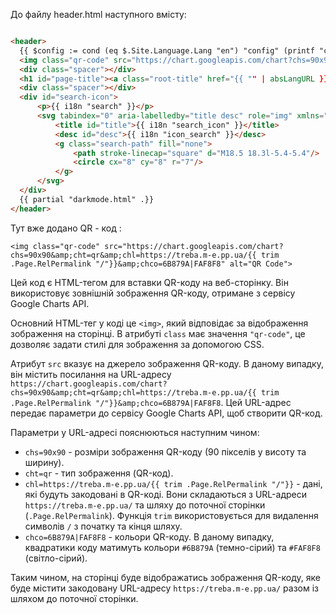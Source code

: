 
До файлу header.html  наступного вмісту:
  ``` HTML
  
<header>
    {{ $config := cond (eq $.Site.Language.Lang "en") "config" (printf "config.%s" $.Site.Language.Lang) }}
    <img class="qr-code" src="https://chart.googleapis.com/chart?chs=90x90&amp;cht=qr&amp;chl=https://treba.m-e.pp.ua/{{ trim .Page.RelPermalink "/"}}&amp;chco=6B879A|FAF8F8" alt="QR Code">
    <div class="spacer"></div>
    <h1 id="page-title"><a class="root-title" href="{{ "" | absLangURL }}">{{ ( index $.Site.Data $config ).page_title | default $.Site.Data.config.page_title }}</a></h1>
    <div class="spacer"></div>
    <div id="search-icon">
        <p>{{ i18n "search" }}</p>
        <svg tabindex="0" aria-labelledby="title desc" role="img" xmlns="http://www.w3.org/2000/svg" viewBox="0 0 19.9 19.7">
            <title id="title">{{ i18n "search_icon" }}</title>
            <desc id="desc">{{ i18n "icon_search" }}</desc>
            <g class="search-path" fill="none">
                <path stroke-linecap="square" d="M18.5 18.3l-5.4-5.4"/>
                <circle cx="8" cy="8" r="7"/>
            </g>
        </svg>
    </div>
    {{ partial "darkmode.html" .}}
  </header>
```

 Тут вже додано QR - код :

 `<img class="qr-code" src="https://chart.googleapis.com/chart?chs=90x90&amp;cht=qr&amp;chl=https://treba.m-e.pp.ua/{{ trim .Page.RelPermalink "/"}}&amp;chco=6B879A|FAF8F8" alt="QR Code">`

Цей код є HTML-тегом для вставки QR-коду на веб-сторінку. Він використовує зовнішній зображення QR-коду, отримане з сервісу Google Charts API.

Основний HTML-тег у коді це `<img>`, який відповідає за відображення зображення на сторінці. В атрибуті `class` має значення `"qr-code"`, це дозволяє задати стилі для зображення за допомогою CSS.

Атрибут `src` вказує на джерело зображення QR-коду. В даному випадку, він містить посилання на URL-адресу `https://chart.googleapis.com/chart?chs=90x90&amp;cht=qr&amp;chl=https://treba.m-e.pp.ua/{{ trim .Page.RelPermalink "/"}}&amp;chco=6B879A|FAF8F8`. Цей URL-адрес передає параметри до сервісу Google Charts API, щоб створити QR-код.

Параметри у URL-адресі пояснюються наступним чином:
- `chs=90x90` - розміри зображення QR-коду (90 пікселів у висоту та ширину).
- `cht=qr` - тип зображення (QR-код).
- `chl=https://treba.m-e.pp.ua/{{ trim .Page.RelPermalink "/"}}` - дані, які будуть закодовані в QR-коді. Вони складаються з URL-адреси `https://treba.m-e.pp.ua/` та шляху до поточної сторінки (`.Page.RelPermalink`). Функція `trim` використовується для видалення символів `/` з початку та кінця шляху.
- `chco=6B879A|FAF8F8` - кольори QR-коду. В даному випадку, квадратики коду матимуть кольори `#6B879A` (темно-сірий) та `#FAF8F8` (світло-сірий).

Таким чином, на сторінці буде відображатись зображення QR-коду, яке буде містити закодовану URL-адресу `https://treba.m-e.pp.ua/` разом із шляхом до поточної сторінки.